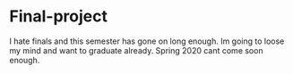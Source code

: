 # Final-project

I hate finals and this semester has gone on long enough. Im going to loose my mind and want to graduate already. Spring 2020 cant come soon enough. 
